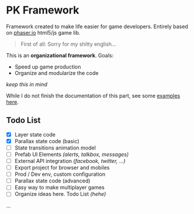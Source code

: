# PK Framework
Framework created to make life easier for game developers. 
Entirely based on [phaser.io](http://phaser.i/o) html5/js game lib.

>First of all: Sorry for my shitty english...

This is an **organizational framework**. Goals:

- Speed up game production
- Organize and modularize the code

*keep this in mind*

While I do not finish the documentation of this part, see some [examples here](https://github.com/pe77/pkframework-examples).

Todo List
---------
- [x] Layer state code 
- [x] Parallax state code (basic)
- [ ] State transitions animation model
- [ ] Prefab UI Elements *(alerts, talkbox, messages)*
- [ ] External API integration *(facebook, twitter, ...)*
- [ ] Export project for browser and mobiles
- [ ] Prod / Dev env, custom configuration
- [ ] Parallax state code (advanced)
- [ ] Easy way to make multiplayer games
- [ ] Organize ideas here. Todo List *(hehe)*

...
